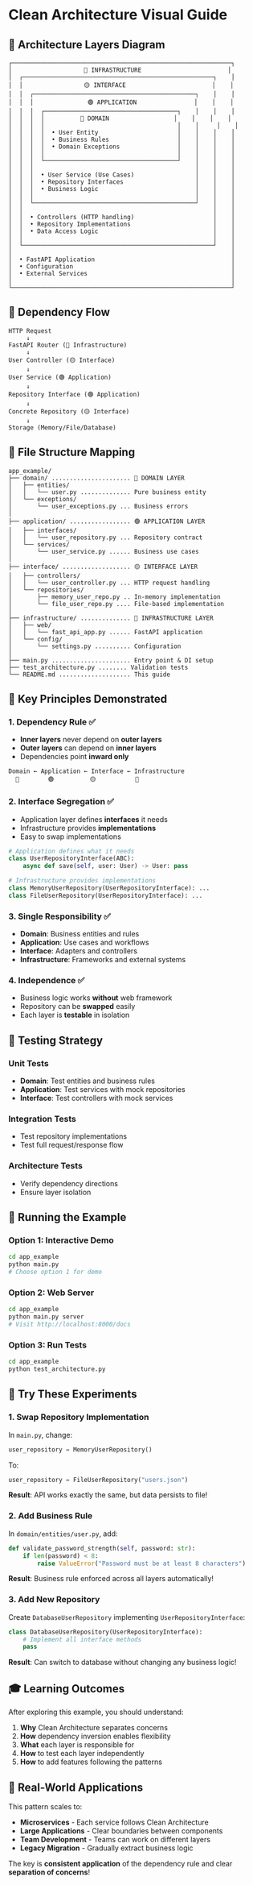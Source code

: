 # Clean Architecture Visual Guide

## 🎯 Architecture Layers Diagram

```
┌─────────────────────────────────────────────────────────────┐
│                    🔴 INFRASTRUCTURE                        │
│  ┌─────────────────────────────────────────────────────┐    │
│  │                 🟡 INTERFACE                        │    │
│  │  ┌─────────────────────────────────────────────┐    │    │
│  │  │               🟢 APPLICATION                │    │    │
│  │  │  ┌─────────────────────────────────────┐    │    │    │
│  │  │  │          🔵 DOMAIN                  │    │    │    │
│  │  │  │                                     │    │     │    │
│  │  │  │  • User Entity                      │    │    │    │
│  │  │  │  • Business Rules                   │    │    │    │
│  │  │  │  • Domain Exceptions                │    │    │    │
│  │  │  │                                     │    │    │    │
│  │  │  └─────────────────────────────────────┘    │    │    │
│  │  │                                             │    │    │
│  │  │  • User Service (Use Cases)                 │    │    │
│  │  │  • Repository Interfaces                    │    │    │
│  │  │  • Business Logic                           │    │    │
│  │  │                                             │    │    │
│  │  └─────────────────────────────────────────────┘    │    │
│  │                                                     │    │
│  │  • Controllers (HTTP handling)                      │    │
│  │  • Repository Implementations                       │    │
│  │  • Data Access Logic                                │    │
│  │                                                     │    │
│  └─────────────────────────────────────────────────────┘    │
│                                                             │
│  • FastAPI Application                                      │
│  • Configuration                                            │
│  • External Services                                        │
│                                                             │
└─────────────────────────────────────────────────────────────┘
```

## 🔄 Dependency Flow

```
HTTP Request
     ↓
FastAPI Router (🔴 Infrastructure)
     ↓
User Controller (🟡 Interface)
     ↓
User Service (🟢 Application)
     ↓
Repository Interface (🟢 Application)
     ↓
Concrete Repository (🟡 Interface)
     ↓
Storage (Memory/File/Database)
```

## 📁 File Structure Mapping

```
app_example/
├── domain/ ...................... 🔵 DOMAIN LAYER
│   ├── entities/
│   │   └── user.py .............. Pure business entity
│   └── exceptions/
│       └── user_exceptions.py ... Business errors
│
├── application/ ................. 🟢 APPLICATION LAYER
│   ├── interfaces/
│   │   └── user_repository.py ... Repository contract
│   └── services/
│       └── user_service.py ...... Business use cases
│
├── interface/ ................... 🟡 INTERFACE LAYER
│   ├── controllers/
│   │   └── user_controller.py ... HTTP request handling
│   └── repositories/
│       ├── memory_user_repo.py .. In-memory implementation
│       └── file_user_repo.py .... File-based implementation
│
├── infrastructure/ .............. 🔴 INFRASTRUCTURE LAYER
│   ├── web/
│   │   └── fast_api_app.py ...... FastAPI application
│   └── config/
│       └── settings.py .......... Configuration
│
├── main.py ...................... Entry point & DI setup
├── test_architecture.py ........ Validation tests
└── README.md .................... This guide
```

## 🎯 Key Principles Demonstrated

### 1. Dependency Rule ✅
- **Inner layers** never depend on **outer layers**
- **Outer layers** can depend on **inner layers**
- Dependencies point **inward only**

```
Domain ← Application ← Interface ← Infrastructure
  🔵        🟢          🟡           🔴
```

### 2. Interface Segregation ✅
- Application layer defines **interfaces** it needs
- Infrastructure provides **implementations**
- Easy to swap implementations

```python
# Application defines what it needs
class UserRepositoryInterface(ABC):
    async def save(self, user: User) -> User: pass

# Infrastructure provides implementations
class MemoryUserRepository(UserRepositoryInterface): ...
class FileUserRepository(UserRepositoryInterface): ...
```

### 3. Single Responsibility ✅
- **Domain**: Business entities and rules
- **Application**: Use cases and workflows
- **Interface**: Adapters and controllers
- **Infrastructure**: Frameworks and external systems

### 4. Independence ✅
- Business logic works **without** web framework
- Repository can be **swapped** easily
- Each layer is **testable** in isolation

## 🧪 Testing Strategy

### Unit Tests
- **Domain**: Test entities and business rules
- **Application**: Test services with mock repositories
- **Interface**: Test controllers with mock services

### Integration Tests
- Test repository implementations
- Test full request/response flow

### Architecture Tests
- Verify dependency directions
- Ensure layer isolation

## 🚀 Running the Example

### Option 1: Interactive Demo
```bash
cd app_example
python main.py
# Choose option 1 for demo
```

### Option 2: Web Server
```bash
cd app_example
python main.py server
# Visit http://localhost:8000/docs
```

### Option 3: Run Tests
```bash
cd app_example
python test_architecture.py
```

## 🔧 Try These Experiments

### 1. Swap Repository Implementation
In `main.py`, change:
```python
user_repository = MemoryUserRepository()
```
To:
```python
user_repository = FileUserRepository("users.json")
```

**Result**: API works exactly the same, but data persists to file!

### 2. Add Business Rule
In `domain/entities/user.py`, add:
```python
def validate_password_strength(self, password: str):
    if len(password) < 8:
        raise ValueError("Password must be at least 8 characters")
```

**Result**: Business rule enforced across all layers automatically!

### 3. Add New Repository
Create `DatabaseUserRepository` implementing `UserRepositoryInterface`:
```python
class DatabaseUserRepository(UserRepositoryInterface):
    # Implement all interface methods
    pass
```

**Result**: Can switch to database without changing any business logic!

## 🎓 Learning Outcomes

After exploring this example, you should understand:

1. **Why** Clean Architecture separates concerns
2. **How** dependency inversion enables flexibility
3. **What** each layer is responsible for
4. **How** to test each layer independently
5. **How** to add features following the patterns

## 🔗 Real-World Applications

This pattern scales to:
- **Microservices** - Each service follows Clean Architecture
- **Large Applications** - Clear boundaries between components
- **Team Development** - Teams can work on different layers
- **Legacy Migration** - Gradually extract business logic

The key is **consistent application** of the dependency rule and clear **separation of concerns**!
